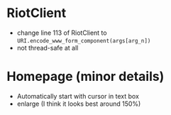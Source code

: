 RiotClient
===========
- change line 113 of RiotClient to `URI.encode_www_form_component(args[arg_n])`
- not thread-safe at all


Homepage (minor details)
===========
- Automatically start with cursor in text box
- enlarge (I think it looks best around 150%)
